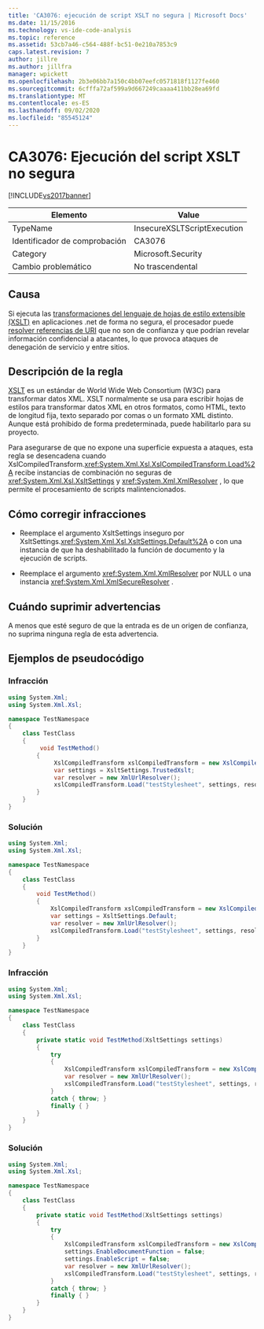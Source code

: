 ```yaml
---
title: 'CA3076: ejecución de script XSLT no segura | Microsoft Docs'
ms.date: 11/15/2016
ms.technology: vs-ide-code-analysis
ms.topic: reference
ms.assetid: 53cb7a46-c564-488f-bc51-0e210a7853c9
caps.latest.revision: 7
author: jillre
ms.author: jillfra
manager: wpickett
ms.openlocfilehash: 2b3e06bb7a150c4bb07eefc0571818f1127fe460
ms.sourcegitcommit: 6cfffa72af599a9d667249caaaa411bb28ea69fd
ms.translationtype: MT
ms.contentlocale: es-ES
ms.lasthandoff: 09/02/2020
ms.locfileid: "85545124"
---
```

# <a name="ca3076-insecure-xslt-script-execution"></a>CA3076: Ejecución del script XSLT no segura
[!INCLUDE[vs2017banner](../includes/vs2017banner.md)]

|Elemento|Value|
|-|-|
|TypeName|InsecureXSLTScriptExecution|
|Identificador de comprobación|CA3076|
|Category|Microsoft.Security|
|Cambio problemático|No trascendental|

## <a name="cause"></a>Causa
 Si ejecuta las [transformaciones del lenguaje de hojas de estilo extensible (XSLT)](https://support.microsoft.com/kb/313997) en aplicaciones .net de forma no segura, el procesador puede [resolver referencias de URI](https://msdn.microsoft.com/ba3e4d4f-1ee7-4226-a51a-78a1f1b5bd8a) que no son de confianza y que podrían revelar información confidencial a atacantes, lo que provoca ataques de denegación de servicio y entre sitios.

## <a name="rule-description"></a>Descripción de la regla
 [XSLT](https://msdn.microsoft.com/6377ce5f-3c45-42a6-b7a9-ec8da588b60c) es un estándar de World Wide Web Consortium (W3C) para transformar datos XML. XSLT normalmente se usa para escribir hojas de estilos para transformar datos XML en otros formatos, como HTML, texto de longitud fija, texto separado por comas o un formato XML distinto. Aunque está prohibido de forma predeterminada, puede habilitarlo para su proyecto.

 Para asegurarse de que no expone una superficie expuesta a ataques, esta regla se desencadena cuando XslCompiledTransform.<xref:System.Xml.Xsl.XslCompiledTransform.Load%2A> recibe instancias de combinación no seguras de <xref:System.Xml.Xsl.XsltSettings> y <xref:System.Xml.XmlResolver> , lo que permite el procesamiento de scripts malintencionados.

## <a name="how-to-fix-violations"></a>Cómo corregir infracciones

- Reemplace el argumento XsltSettings inseguro por XsltSettings.<xref:System.Xml.Xsl.XsltSettings.Default%2A> o con una instancia de que ha deshabilitado la función de documento y la ejecución de scripts.

- Reemplace el argumento <xref:System.Xml.XmlResolver> por NULL o una instancia <xref:System.Xml.XmlSecureResolver> .

## <a name="when-to-suppress-warnings"></a>Cuándo suprimir advertencias
 A menos que esté seguro de que la entrada es de un origen de confianza, no suprima ninguna regla de esta advertencia.

## <a name="pseudo-code-examples"></a>Ejemplos de pseudocódigo

### <a name="violation"></a>Infracción

```csharp
using System.Xml;
using System.Xml.Xsl;

namespace TestNamespace
{
    class TestClass
    {
         void TestMethod()
        {
             XslCompiledTransform xslCompiledTransform = new XslCompiledTransform();
             var settings = XsltSettings.TrustedXslt;
             var resolver = new XmlUrlResolver();
             xslCompiledTransform.Load("testStylesheet", settings, resolver); // warn
        }
    }
} 
```

### <a name="solution"></a>Solución

```csharp
using System.Xml;
using System.Xml.Xsl;

namespace TestNamespace
{
    class TestClass
    {
        void TestMethod()
        {
            XslCompiledTransform xslCompiledTransform = new XslCompiledTransform();
            var settings = XsltSettings.Default;
            var resolver = new XmlUrlResolver();
            xslCompiledTransform.Load("testStylesheet", settings, resolver);
        }
    }
}
```

### <a name="violation"></a>Infracción

```csharp
using System.Xml;
using System.Xml.Xsl;

namespace TestNamespace
{
    class TestClass
    {
        private static void TestMethod(XsltSettings settings)
        {
            try
            {
                XslCompiledTransform xslCompiledTransform = new XslCompiledTransform();
                var resolver = new XmlUrlResolver();
                xslCompiledTransform.Load("testStylesheet", settings, resolver); // warn
            }
            catch { throw; }
            finally { }
        }
    }
}
```

### <a name="solution"></a>Solución

```csharp
using System.Xml;
using System.Xml.Xsl;

namespace TestNamespace
{
    class TestClass
    {
        private static void TestMethod(XsltSettings settings)
        {
            try
            {
                XslCompiledTransform xslCompiledTransform = new XslCompiledTransform();
                settings.EnableDocumentFunction = false;
                settings.EnableScript = false;
                var resolver = new XmlUrlResolver();
                xslCompiledTransform.Load("testStylesheet", settings, resolver);
            }
            catch { throw; }
            finally { }
        }
    }
}
```
